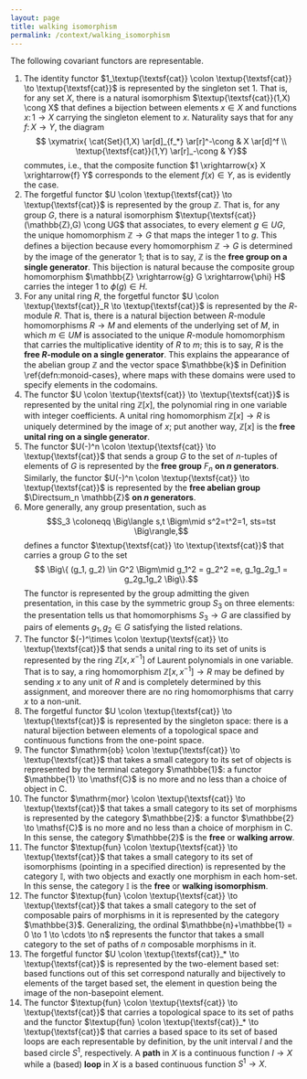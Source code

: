 ```yaml
---
layout: page
title: walking isomorphism
permalink: /context/walking_isomorphism
---
```

The following covariant functors are representable.
1. The identity functor $1_\textup{\textsf{cat}} \colon \textup{\textsf{cat}} \to \textup{\textsf{cat}}$ is represented by the singleton set $1$. That is, for any set $X$, there is a natural isomorphism $\textup{\textsf{cat}}(1,X) \cong X$ that defines a bijection between elements $x \in X$ and functions $x \colon 1 \to X$ carrying the singleton element to $x$. Naturality says that for any $f \colon X \to Y$, the diagram
$$ \xymatrix{ \cat{Set}(1,X) \ar[d]_{f_*} \ar[r]^-\cong & X \ar[d]^f \\ \textup{\textsf{cat}}(1,Y) \ar[r]_-\cong & Y}$$ commutes, i.e., that the composite function $1 \xrightarrow{x} X \xrightarrow{f} Y$ corresponds to the element $f(x) \in Y$, as is evidently the case.
2. The forgetful functor $U \colon \textup{\textsf{cat}} \to \textup{\textsf{cat}}$ is represented by the group $\mathbb{Z}$. That is, for any group $G$, there is a natural isomorphism $\textup{\textsf{cat}}(\mathbb{Z},G) \cong UG$ that associates, to every element $g \in UG$, the unique homomorphism $\mathbb{Z} \to G$ that maps the integer 1 to $g$. This defines a bijection because every homomorphism $\mathbb{Z} \to G$ is determined by the image of the generator $1$; that is to say, $\mathbb{Z}$ is the **free group on a single generator**. This bijection is natural because the composite group homomorphism $\mathbb{Z} \xrightarrow{g} G \xrightarrow{\phi} H$ carries the integer 1 to $\phi(g) \in H$.
3. For any unital ring $R$, the forgetful functor $U \colon \textup{\textsf{cat}}_R \to \textup{\textsf{cat}}$ is represented by the $R$-module $R$. That is, there is a natural bijection between $R$-module homomorphisms $R \to M$ and elements of the underlying set of $M$, in which $m \in UM$ is associated to the unique $R$-module homomorphism that carries the multiplicative identity of $R$ to $m$; this is to say, $R$ is the **free $R$-module on a single generator**. This explains the appearance of the abelian group $\mathbb{Z}$ and the vector space $\mathbbe{k}$ in Definition \ref{defn:monoid-cases}, where maps with these domains were used to specify elements in the codomains.
4. The functor $U \colon \textup{\textsf{cat}} \to \textup{\textsf{cat}}$ is represented by the unital ring $\mathbb{Z}[x]$, the polynomial ring in one variable with integer coefficients. A unital ring homomorphism $\mathbb{Z}[x] \to R$ is uniquely determined by the image of $x$; put another way, $\mathbb{Z}[x]$ is the **free unital ring on a single generator**.
5. The functor $U(-)^n \colon \textup{\textsf{cat}} \to \textup{\textsf{cat}}$ that sends a group $G$ to the set of $n$-tuples of elements of $G$ is represented by the **free group** $F_n$ **on $n$ generators**. Similarly, the functor $U(-)^n \colon \textup{\textsf{cat}} \to \textup{\textsf{cat}}$ is represented by the **free abelian group** $\Directsum_n \mathbb{Z}$ **on $n$ generators**.
6. More generally, any group presentation, such as
$$S_3 \coloneqq \Big\langle s,t \Bigm\mid s^2=t^2=1, sts=tst \Big\rangle,$$ defines a functor $\textup{\textsf{cat}} \to \textup{\textsf{cat}}$ that carries a group $G$ to the set $$ \Big\{ (g_1, g_2) \in G^2 \Bigm\mid g_1^2 = g_2^2 =e, g_1g_2g_1 = g_2g_1g_2 \Big\}.$$ The functor is represented by the group admitting the given presentation, in this case by the symmetric group $S_3$ on three elements: the presentation tells us that homomorphisms $S_3 \to G$ are classified by pairs of elements $g_1,g_2 \in G$ satisfying the listed relations.
7. The functor $(-)^\times \colon \textup{\textsf{cat}} \to \textup{\textsf{cat}}$ that sends a unital ring to its set of units is represented by the ring $\mathbb{Z}[x,x^{-1}]$ of Laurent polynomials in one variable. That is to say, a ring homomorphism $\mathbb{Z}[x,x^{-1}] \to R$ may be defined by sending $x$ to any unit of $R$ and is completely determined by this assignment, and moreover there are no ring homomorphisms that carry $x$ to a non-unit.
8. The forgetful functor $U \colon \textup{\textsf{cat}} \to \textup{\textsf{cat}}$ is represented by the singleton space: there is a natural bijection between elements of a topological space and continuous functions from the one-point space.
9. The functor $\mathrm{ob} \colon \textup{\textsf{cat}} \to \textup{\textsf{cat}}$ that takes a small category to its set of objects is represented by the terminal category $\mathbbe{1}$: a functor $\mathbbe{1} \to \mathsf{C}$ is no more and no less than a choice of object in $\mathsf{C}$.
10. The functor $\mathrm{mor} \colon \textup{\textsf{cat}} \to \textup{\textsf{cat}}$ that takes a small category to its set of morphisms is represented by the category $\mathbbe{2}$: a functor $\mathbbe{2} \to \mathsf{C}$ is no more and no less than a choice of morphism in $\mathsf{C}$. In this sense, the category $\mathbbe{2}$ is the **free** or **walking arrow**.
11. The functor $\textup{fun} \colon \textup{\textsf{cat}} \to \textup{\textsf{cat}}$ that takes a small category to its set of isomorphisms (pointing in a specified direction) is represented by the category $\mathbb{I}$, with two objects and exactly one morphism in each hom-set. In this sense, the category $\mathbb{I}$ is the **free** or **walking isomorphism**.
12. The functor $\textup{fun} \colon \textup{\textsf{cat}} \to \textup{\textsf{cat}}$ that takes a small category to the set of composable pairs of morphisms in it is represented by the category $\mathbbe{3}$. Generalizing, the ordinal $\mathbbe{n}+\mathbbe{1} = 0 \to 1 \to \cdots \to n$ represents the functor that takes a small category to the set of paths of $n$ composable morphisms in it.
13. The forgetful functor $U \colon \textup{\textsf{cat}}_* \to \textup{\textsf{cat}}$ is represented by the two-element based set: based functions out of this set correspond naturally and bijectively to elements of the target based set, the element in question being the image of the non-basepoint element.
14. The functor $\textup{fun} \colon \textup{\textsf{cat}} \to \textup{\textsf{cat}}$ that carries a topological space to its set of paths and the functor $\textup{fun} \colon \textup{\textsf{cat}}_* \to \textup{\textsf{cat}}$ that carries a based space to its set of based loops are each representable by definition, by the unit interval $I$ and the based circle $S^1$, respectively. A **path** in $X$ is a continuous function $I \to X$ while a (based)  **loop** in $X$ is a based continuous function $S^1 \to X$.
